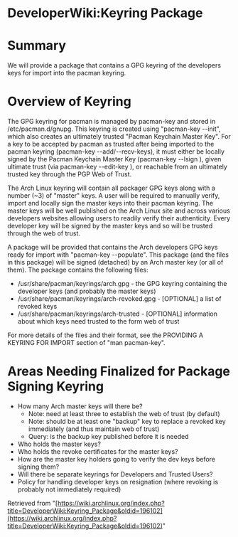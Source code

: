 # DeveloperWiki:Keyring Package

# Summary

We will provide a package that contains a GPG keyring of the developers keys for import into the pacman keyring.

# Overview of Keyring

The GPG keyring for pacman is managed by pacman-key and stored in /etc/pacman.d/gnupg. This keyring is created using "pacman-key --init", which also creates an ultimately trusted "Pacman Keychain Master Key". For a key to be accepted by pacman as trusted after being imported to the pacman keyring (pacman-key --add/--recv-keys), it must either be locally signed by the Pacman Keychain Master Key (pacman-key --lsign <key>), given ultimate trust (via pacman-key --edit-key <key>), or reachable from an ultimately trusted key through the PGP Web of Trust.

The Arch Linux keyring will contain all packager GPG keys along with a number (~3) of "master" keys. A user will be required to manually verify, import and locally sign the master keys into their pacman keyring. The master keys will be well published on the Arch Linux site and across various developers websites allowing users to readily verify their authenticity. Every developer key will be signed by the master keys and so will be trusted through the web of trust.

A package will be provided that contains the Arch developers GPG keys ready for import with "pacman-key --populate". This package (and the files in this package) will be signed (detached) by an Arch master key (or all of them). The package contains the following files:

*   /usr/share/pacman/keyrings/arch.gpg - the GPG keyring containing the developer keys (and probably the master keys)
*   /usr/share/pacman/keyrings/arch-revoked.gpg - [OPTIONAL] a list of revoked keys
*   /usr/share/pacman/keyrings/arch-trusted - [OPTIONAL] information about which keys need trusted to the form web of trust

For more details of the files and their format, see the PROVIDING A KEYRING FOR IMPORT section of "man pacman-key".

# Areas Needing Finalized for Package Signing Keyring

*   How many Arch master keys will there be?
    *   Note: need at least three to establish the web of trust (by default)
    *   Note: should be at least one "backup" key to replace a revoked key immediately (and thus maintain web of trust)
    *   Query: is the backup key published before it is needed
*   Who holds the master keys?
*   Who holds the revoke certificates for the master keys?
*   How are the master key holders going to verify the dev keys before signing them?
*   Will there be separate keyrings for Developers and Trusted Users?
*   Policy for handling developer keys on resignation (where revoking is probably not immediately required)

Retrieved from "[https://wiki.archlinux.org/index.php?title=DeveloperWiki:Keyring_Package&oldid=196102](https://wiki.archlinux.org/index.php?title=DeveloperWiki:Keyring_Package&oldid=196102)"